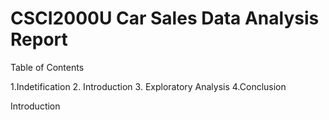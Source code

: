 # CSCI2000U  Car Sales Data Analysis Report

Table of Contents 

  1.Indetification 
  2. Introduction
  3. Exploratory Analysis
  4.Conclusion


















Introduction
